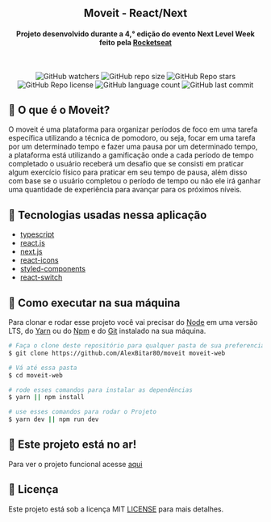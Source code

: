 <h2 align="center">
  Moveit - React/Next
</h2>

<h4 align="center">
  Projeto desenvolvido durante a 4,° edição do evento Next Level Week feito pela <a href="https://app.rocketseat.com.br/dashboard">Rocketseat</a>
</h4>

<br/>

<p align="center">
  <img alt="GitHub watchers" src="https://img.shields.io/github/watchers/AlexBitar80/moveit?style=social">

  <img alt="GitHub repo size" src="https://img.shields.io/github/repo-size/AlexBitar80/moveit">

  <img alt="GitHub Repo stars" src="https://img.shields.io/github/stars/AlexBitar80/moveit?style=social">

  <img alt="GitHub Repo license" src="https://img.shields.io/github/license/AlexBitar80/moveit">

  <img alt="GitHub language count" src="https://img.shields.io/github/languages/count/AlexBitar80/moveit">

  <img alt="GitHub last commit" src="https://img.shields.io/github/last-commit/AlexBitar80/moveit">

</p>

## :dart: O que é o Moveit?

O moveit é uma plataforma para organizar períodos de foco em uma tarefa específica utilizando a técnica de pomodoro, ou seja, focar em uma tarefa por um determinado tempo e fazer uma pausa por um determinado tempo, a plataforma está utilizando a gamificação onde a cada período de tempo completado o usuário receberá um desafio que se consisti em praticar algum exercício físico para praticar em seu tempo de pausa, além disso com base se o usuário completou o período de tempo ou não ele irá ganhar uma quantidade de experiência para avançar para os próximos níveis.
<br/>

## :rainbow: Tecnologias usadas nessa aplicação

-  [typescript](https://www.typescriptlang.org/)
-  [react.js](https://pt-br.reactjs.org/)
-  [next.js](https://nextjs.org/)
-  [react-icons](https://react-icons.github.io/react-icons/)
-  [styled-components](https://styled-components.com/)
-  [react-switch](https://www.npmjs.com/package/react-switch)

## :tada: Como executar na sua máquina

Para clonar e rodar esse projeto você vai precisar do [Node](https://nodejs.org/en/) em uma versão LTS, do [Yarn](https://yarnpkg.com/) ou do [Npm](https://www.npmjs.com/get-npm) e do [Git](https://git-scm.com/) instalado na sua máquina.

```bash
# Faça o clone deste repositório para qualquer pasta de sua preferencia
$ git clone https://github.com/AlexBitar80/moveit moveit-web

# Vá até essa pasta
$ cd moveit-web

# rode esses comandos para instalar as dependências
$ yarn || npm install

# use esses comandos para rodar o Projeto
$ yarn dev || npm run dev
```

## :confetti_ball: Este projeto está no ar!

Para ver o projeto funcional acesse <a href="https://moveit-weld-three.vercel.app/">aqui</a>

## :pushpin: Licença

Este projeto está sob a licença MIT [LICENSE](https://github.com/AlexBitar80/moveit/blob/master/LICENSE) para mais detalhes.

